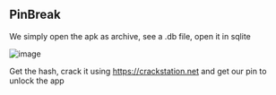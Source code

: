 ## PinBreak

We simply open the apk as archive, see a .db file, open it in sqlite

![image](https://user-images.githubusercontent.com/64488123/167407060-43eebdd2-e2a0-4eef-8d69-c77df0996af0.png)

Get the hash, crack it using https://crackstation.net and get our pin to unlock the app
